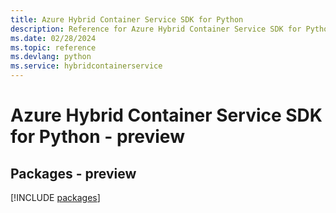 ```yaml
---
title: Azure Hybrid Container Service SDK for Python
description: Reference for Azure Hybrid Container Service SDK for Python
ms.date: 02/28/2024
ms.topic: reference
ms.devlang: python
ms.service: hybridcontainerservice
---
```

# Azure Hybrid Container Service SDK for Python - preview
## Packages - preview
[!INCLUDE [packages](hybrid-container-service-index.md)]